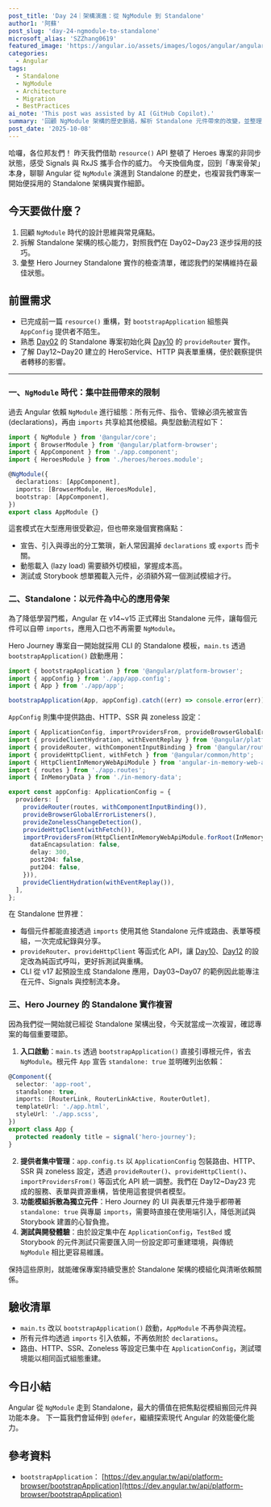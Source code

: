 ```yaml
---
post_title: 'Day 24｜架構演進：從 NgModule 到 Standalone'
author1: '阿蘇'
post_slug: 'day-24-ngmodule-to-standalone'
microsoft_alias: 'SZZhang0619'
featured_image: 'https://angular.io/assets/images/logos/angular/angular.svg'
categories:
  - Angular
tags:
  - Standalone
  - NgModule
  - Architecture
  - Migration
  - BestPractices
ai_note: 'This post was assisted by AI (GitHub Copilot).'
summary: '回顧 NgModule 架構的歷史脈絡，解析 Standalone 元件帶來的改變，並整理 Hero Journey 專案實作 Standalone 的經驗與檢查清單。'
post_date: '2025-10-08'
---
```


哈囉，各位邦友們！
昨天我們借助 `resource()` API 整頓了 Heroes 專案的非同步狀態，感受 Signals 與 RxJS 攜手合作的威力。
今天換個角度，回到「專案骨架」本身，聊聊 Angular 從 `NgModule` 演進到 Standalone 的歷史，也複習我們專案一開始便採用的 Standalone 架構與實作細節。

## 今天要做什麼？
1. 回顧 `NgModule` 時代的設計思維與常見痛點。
2. 拆解 Standalone 架構的核心能力，對照我們在 Day02~Day23 逐步採用的技巧。
3. 彙整 Hero Journey Standalone 實作的檢查清單，確認我們的架構維持在最佳狀態。

## 前置需求
- 已完成前一篇 `resource()` 重構，對 `bootstrapApplication` 組態與 `AppConfig` 提供者不陌生。
- 熟悉 [Day02](https://ithelp.ithome.com.tw/articles/10381532) 的 Standalone 專案初始化與 [Day10](https://ithelp.ithome.com.tw/articles/10386810) 的 `provideRouter` 實作。
- 了解 Day12~Day20 建立的 HeroService、HTTP 與表單重構，便於觀察提供者轉移的影響。

---

### 一、`NgModule` 時代：集中註冊帶來的限制
過去 Angular 依賴 `NgModule` 進行組態：所有元件、指令、管線必須先被宣告 (declarations)，再由 `imports` 共享給其他模組。典型啟動流程如下：

```ts
import { NgModule } from '@angular/core';
import { BrowserModule } from '@angular/platform-browser';
import { AppComponent } from './app.component';
import { HeroesModule } from './heroes/heroes.module';

@NgModule({
  declarations: [AppComponent],
  imports: [BrowserModule, HeroesModule],
  bootstrap: [AppComponent],
})
export class AppModule {}
```

這套模式在大型應用很受歡迎，但也帶來幾個實務痛點：
- 宣告、引入與導出的分工繁瑣，新人常因漏掉 `declarations` 或 `exports` 而卡關。
- 動態載入 (lazy load) 需要額外切模組，掌握成本高。
- 測試或 Storybook 想單獨載入元件，必須額外寫一個測試模組才行。

### 二、Standalone：以元件為中心的應用骨架
為了降低學習門檻，Angular 在 v14~v15 正式釋出 Standalone 元件，讓每個元件可以自帶 `imports`，應用入口也不再需要 `NgModule`。

Hero Journey 專案自一開始就採用 CLI 的 Standalone 模板，`main.ts` 透過 `bootstrapApplication()` 啟動應用：

```ts
import { bootstrapApplication } from '@angular/platform-browser';
import { appConfig } from './app/app.config';
import { App } from './app/app';

bootstrapApplication(App, appConfig).catch((err) => console.error(err));
```

`AppConfig` 則集中提供路由、HTTP、SSR 與 zoneless 設定：

```ts
import { ApplicationConfig, importProvidersFrom, provideBrowserGlobalErrorListeners, provideZonelessChangeDetection } from '@angular/core';
import { provideClientHydration, withEventReplay } from '@angular/platform-browser';
import { provideRouter, withComponentInputBinding } from '@angular/router';
import { provideHttpClient, withFetch } from '@angular/common/http';
import { HttpClientInMemoryWebApiModule } from 'angular-in-memory-web-api';
import { routes } from './app.routes';
import { InMemoryData } from './in-memory-data';

export const appConfig: ApplicationConfig = {
  providers: [
    provideRouter(routes, withComponentInputBinding()),
    provideBrowserGlobalErrorListeners(),
    provideZonelessChangeDetection(),
    provideHttpClient(withFetch()),
    importProvidersFrom(HttpClientInMemoryWebApiModule.forRoot(InMemoryData, {
      dataEncapsulation: false,
      delay: 300,
      post204: false,
      put204: false,
    })),
    provideClientHydration(withEventReplay()),
  ],
};
```

在 Standalone 世界裡：
- 每個元件都能直接透過 `imports` 使用其他 Standalone 元件或路由、表單等模組，一次完成紀錄與分享。
- `provideRouter`、`provideHttpClient` 等函式化 API，讓 [Day10](https://ithelp.ithome.com.tw/articles/10386810)、[Day12](https://ithelp.ithome.com.tw/articles/10388716) 的設定改為純函式呼叫，更好拆測試與重構。
- CLI 從 v17 起預設生成 Standalone 應用，Day03~Day07 的範例因此能專注在元件、Signals 與控制流本身。

### 三、Hero Journey 的 Standalone 實作複習
因為我們從一開始就已經從 Standalone 架構出發，今天就當成一次複習，確認專案的每個重要環節。

1. **入口啟動**：`main.ts` 透過 `bootstrapApplication()` 直接引導根元件，省去 `NgModule`。根元件 `App` 宣告 `standalone: true` 並明確列出依賴：

```ts
@Component({
  selector: 'app-root',
  standalone: true,
  imports: [RouterLink, RouterLinkActive, RouterOutlet],
  templateUrl: './app.html',
  styleUrl: './app.scss',
})
export class App {
  protected readonly title = signal('hero-journey');
}
```
2. **提供者集中管理**：`app.config.ts` 以 `ApplicationConfig` 包裝路由、HTTP、SSR 與 zoneless 設定，透過 `provideRouter()`、`provideHttpClient()`、`importProvidersFrom()` 等函式化 API 統一調整。我們在 Day12~Day23 完成的服務、表單與資源重構，皆使用這套提供者模型。
3. **功能模組拆散為獨立元件**：Hero Journey 的 UI 與表單元件幾乎都帶著 `standalone: true` 與專屬 `imports`，需要時直接在使用端引入，降低測試與 Storybook 建置的心智負擔。
4. **測試與開發體驗**：由於設定集中在 `ApplicationConfig`，`TestBed` 或 Storybook 的元件測試只需要匯入同一份設定即可重建環境，與傳統 `NgModule` 相比更容易維護。

保持這些原則，就能確保專案持續受惠於 Standalone 架構的模組化與清晰依賴關係。

## 驗收清單
- `main.ts` 改以 `bootstrapApplication()` 啟動，`AppModule` 不再參與流程。
- 所有元件均透過 `imports` 引入依賴，不再依附於 `declarations`。
- 路由、HTTP、SSR、Zoneless 等設定已集中在 `ApplicationConfig`，測試環境能以相同函式組態重建。

## 今日小結
Angular 從 `NgModule` 走到 Standalone，最大的價值在把焦點從模組搬回元件與功能本身。
下一篇我們會延伸到 `@defer`，繼續探索現代 Angular 的效能優化能力。

## 參考資料
- `bootstrapApplication`：
  [https://dev.angular.tw/api/platform-browser/bootstrapApplication](https://dev.angular.tw/api/platform-browser/bootstrapApplication)